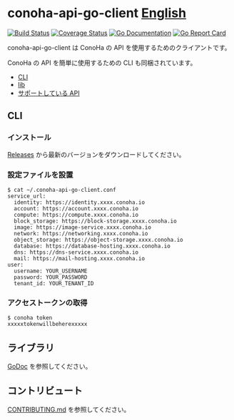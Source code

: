 conoha-api-go-client [English](README.md)
=========

[![Build Status](https://travis-ci.org/is2ei/conoha-api-go-client.svg?branch=master&style=flat-square)][travis]
[![Coverage Status](https://coveralls.io/repos/github/is2ei/conoha-api-go-client/badge.svg?branch=master)][coverall]
[![Go Documentation](http://img.shields.io/badge/go-documentation-blue.svg?style=flat-square)][godocs]
[![Go Report Card](https://goreportcard.com/badge/github.com/is2ei/conoha-api-go-client)][goreport]

[travis]: https://travis-ci.org/is2ei/conoha-api-go-client
[coverall]: https://coveralls.io/github/is2ei/conoha-api-go-client?branch=master
[godocs]: https://godoc.org/github.com/is2ei/conoha-api-go-client/conoha
[goreport]: https://goreportcard.com/report/github.com/is2ei/conoha-api-go-client

conoha-api-go-client は ConoHa の API を使用するためのクライアントです。

ConoHa の API を簡単に使用するための CLI も同梱されています。

- [CLI](#cli)
- [lib](#ライブラリ)
- [サポートしている API](https://github.com/is2ei/conoha-api-go-client/wiki/Supported-APIs)

## CLI

### インストール

[Releases](https://github.com/is2ei/conoha-api-go-client/releases) から最新のバージョンをダウンロードしてください。

### 設定ファイルを設置

```
$ cat ~/.conoha-api-go-client.conf
service_url:
  identity: https://identity.xxxx.conoha.io
  account: https://account.xxxx.conoha.io
  compute: https://compute.xxxx.conoha.io
  block_storage: https://block-storage.xxxx.conoha.io
  image: https://image-service.xxxx.conoha.io
  network: https://networking.xxxx.conoha.io
  object_storage: https://object-storage.xxxx.conoha.io
  database: https://database-hosting.xxxx.conoha.io
  dns: https://dns-service.xxxx.conoha.io
  mail: https://mail-hosting.xxxx.conoha.io
user:
  username: YOUR_USERNAME
  password: YOUR_PASSWORD
  tenant_id: YOUR_TENANT_ID
```

### アクセストークンの取得

```
$ conoha token
xxxxxtokenwillbeherexxxxx
```

## ライブラリ

[GoDoc](https://godoc.org/github.com/is2ei/conoha-api-go-client/conoha) を参照してください。

## コントリビュート

[CONTRIBUTING.md](CONTRIBUTING.md) を参照してください。